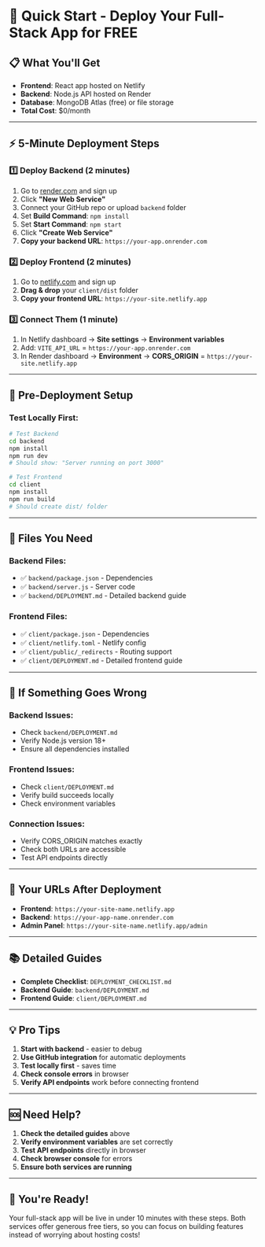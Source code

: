 # 🚀 Quick Start - Deploy Your Full-Stack App for FREE

## 📋 **What You'll Get**

- **Frontend**: React app hosted on Netlify
- **Backend**: Node.js API hosted on Render
- **Database**: MongoDB Atlas (free) or file storage
- **Total Cost**: $0/month

---

## ⚡ **5-Minute Deployment Steps**

### 1️⃣ **Deploy Backend (2 minutes)**

1. Go to [render.com](https://render.com) and sign up
2. Click **"New Web Service"**
3. Connect your GitHub repo or upload `backend` folder
4. Set **Build Command**: `npm install`
5. Set **Start Command**: `npm start`
6. Click **"Create Web Service"**
7. **Copy your backend URL**: `https://your-app.onrender.com`

### 2️⃣ **Deploy Frontend (2 minutes)**

1. Go to [netlify.com](https://netlify.com) and sign up
2. **Drag & drop** your `client/dist` folder
3. **Copy your frontend URL**: `https://your-site.netlify.app`

### 3️⃣ **Connect Them (1 minute)**

1. In Netlify dashboard → **Site settings** → **Environment variables**
2. Add: `VITE_API_URL` = `https://your-app.onrender.com`
3. In Render dashboard → **Environment** → **CORS_ORIGIN** = `https://your-site.netlify.app`

---

## 🔧 **Pre-Deployment Setup**

### Test Locally First:

```bash
# Test Backend
cd backend
npm install
npm run dev
# Should show: "Server running on port 3000"

# Test Frontend
cd client
npm install
npm run build
# Should create dist/ folder
```

---

## 📁 **Files You Need**

### Backend Files:

- ✅ `backend/package.json` - Dependencies
- ✅ `backend/server.js` - Server code
- ✅ `backend/DEPLOYMENT.md` - Detailed backend guide

### Frontend Files:

- ✅ `client/package.json` - Dependencies
- ✅ `client/netlify.toml` - Netlify config
- ✅ `client/public/_redirects` - Routing support
- ✅ `client/DEPLOYMENT.md` - Detailed frontend guide

---

## 🚨 **If Something Goes Wrong**

### Backend Issues:

- Check `backend/DEPLOYMENT.md`
- Verify Node.js version 18+
- Ensure all dependencies installed

### Frontend Issues:

- Check `client/DEPLOYMENT.md`
- Verify build succeeds locally
- Check environment variables

### Connection Issues:

- Verify CORS_ORIGIN matches exactly
- Check both URLs are accessible
- Test API endpoints directly

---

## 🎯 **Your URLs After Deployment**

- **Frontend**: `https://your-site-name.netlify.app`
- **Backend**: `https://your-app-name.onrender.com`
- **Admin Panel**: `https://your-site-name.netlify.app/admin`

---

## 📚 **Detailed Guides**

- **Complete Checklist**: `DEPLOYMENT_CHECKLIST.md`
- **Backend Guide**: `backend/DEPLOYMENT.md`
- **Frontend Guide**: `client/DEPLOYMENT.md`

---

## 💡 **Pro Tips**

1. **Start with backend** - easier to debug
2. **Use GitHub integration** for automatic deployments
3. **Test locally first** - saves time
4. **Check console errors** in browser
5. **Verify API endpoints** work before connecting frontend

---

## 🆘 **Need Help?**

1. **Check the detailed guides** above
2. **Verify environment variables** are set correctly
3. **Test API endpoints** directly in browser
4. **Check browser console** for errors
5. **Ensure both services are running**

---

## 🎉 **You're Ready!**

Your full-stack app will be live in under 10 minutes with these steps. Both services offer generous free tiers, so you can focus on building features instead of worrying about hosting costs!
